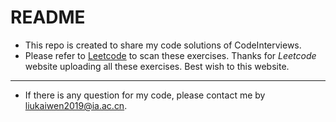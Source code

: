 # README
+ This repo is created to share my code solutions of CodeInterviews.
+ Please refer to [Leetcode](https://leetcode-cn.com/problemset/lcof/) to scan these exercises. Thanks for *Leetcode* website uploading all these exercises. Best wish to this website.
---
+ If there is any question for my code, please contact me by liukaiwen2019@ia.ac.cn.